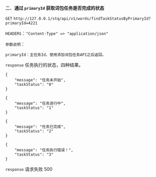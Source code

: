 二、**通过 **`primaryId`** 获取词包任务是否完成的状态**

`GET` `http://127.0.0.1/stq/api/v1/words/findTaskStatusByPrimaryId?primaryId=4221`

`HEADERS`：`"Content-Type" => "application/json"`

`参数说明`：

```
primaryId：主任务Id，使用添加词包任务API之后返回。
```

`response` 任务执行的状态，四种结果。

```
{
    "message": "任务未开始",
    "taskStatus": "0"
}

{
    "message": "任务进行中",
    "taskStatus": "1"
}

{
    "message": "任务已完成",
    "taskStatus": "2"
}

{
    "message": "任务执行错误！",
    "taskStatus": "3"
}
```

`response` 请求失败 500